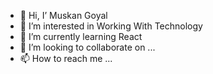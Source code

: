 - 👋 Hi, I’ Muskan Goyal
- 👀 I’m interested in Working With Technology 
- 🌱 I’m currently learning React
- 💞️ I’m looking to collaborate on ...
- 📫 How to reach me ...

<!---
Muskan6132/Muskan6132 is a ✨ special ✨ repository because its `README.md` (this file) appears on your GitHub profile.
You can click the Preview link to take a look at your changes.
--->
